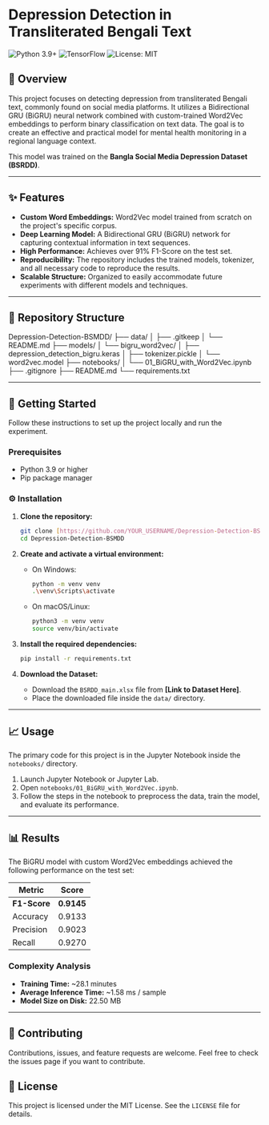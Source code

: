 # Depression Detection in Transliterated Bengali Text

![Python 3.9+](https://img.shields.io/badge/Python-3.9+-blue.svg)
![TensorFlow](https://img.shields.io/badge/TensorFlow-2.x-orange.svg)
![License: MIT](https://img.shields.io/badge/License-MIT-yellow.svg)

## 📖 Overview

This project focuses on detecting depression from transliterated Bengali text, commonly found on social media platforms. It utilizes a Bidirectional GRU (BiGRU) neural network combined with custom-trained Word2Vec embeddings to perform binary classification on text data. The goal is to create an effective and practical model for mental health monitoring in a regional language context.

This model was trained on the **Bangla Social Media Depression Dataset (BSRDD)**.

---

## ✨ Features

* **Custom Word Embeddings:** Word2Vec model trained from scratch on the project's specific corpus.
* **Deep Learning Model:** A Bidirectional GRU (BiGRU) network for capturing contextual information in text sequences.
* **High Performance:** Achieves over 91% F1-Score on the test set.
* **Reproducibility:** The repository includes the trained models, tokenizer, and all necessary code to reproduce the results.
* **Scalable Structure:** Organized to easily accommodate future experiments with different models and techniques.

---

## 📂 Repository Structure

Depression-Detection-BSMDD/
├── data/
│   ├── .gitkeep
│   └── README.md
├── models/
│   └── bigru_word2vec/
│       ├── depression_detection_bigru.keras
│       ├── tokenizer.pickle
│       └── word2vec.model
├── notebooks/
│   └── 01_BiGRU_with_Word2Vec.ipynb
├── .gitignore
├── README.md
└── requirements.txt


---

## 🚀 Getting Started

Follow these instructions to set up the project locally and run the experiment.

### Prerequisites

* Python 3.9 or higher
* Pip package manager

### ⚙️ Installation

1.  **Clone the repository:**
    ```bash
    git clone [https://github.com/YOUR_USERNAME/Depression-Detection-BSMDD.git](https://github.com/YOUR_USERNAME/Depression-Detection-BSMDD.git)
    cd Depression-Detection-BSMDD
    ```

2.  **Create and activate a virtual environment:**
    * On Windows:
        ```bash
        python -m venv venv
        .\venv\Scripts\activate
        ```
    * On macOS/Linux:
        ```bash
        python3 -m venv venv
        source venv/bin/activate
        ```

3.  **Install the required dependencies:**
    ```bash
    pip install -r requirements.txt
    ```

4.  **Download the Dataset:**
    * Download the `BSRDD_main.xlsx` file from **[Link to Dataset Here]**.
    * Place the downloaded file inside the `data/` directory.

---

## 📈 Usage

The primary code for this project is in the Jupyter Notebook inside the `notebooks/` directory.

1.  Launch Jupyter Notebook or Jupyter Lab.
2.  Open `notebooks/01_BiGRU_with_Word2Vec.ipynb`.
3.  Follow the steps in the notebook to preprocess the data, train the model, and evaluate its performance.

---

## 📊 Results

The BiGRU model with custom Word2Vec embeddings achieved the following performance on the test set:

| Metric    | Score  |
|-----------|--------|
| **F1-Score** | **0.9145** |
| Accuracy  | 0.9133 |
| Precision | 0.9023 |
| Recall    | 0.9270 |

### Complexity Analysis
* **Training Time:** ~28.1 minutes
* **Average Inference Time:** ~1.58 ms / sample
* **Model Size on Disk:** 22.50 MB

---

## 🤝 Contributing

Contributions, issues, and feature requests are welcome. Feel free to check the issues page if you want to contribute.

## 📄 License

This project is licensed under the MIT License. See the `LICENSE` file for details.
